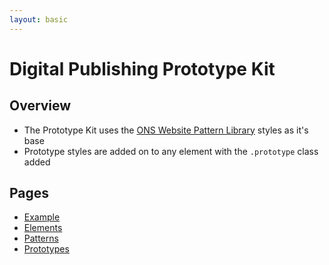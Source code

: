 ```yaml
---
layout: basic
---
```


# Digital Publishing Prototype Kit

## Overview
- The Prototype Kit uses the [ONS Website Pattern Library](http://onsdigital.github.io/ons-pattern-library-starter) styles as it's base
- Prototype styles are added on to any element with the `.prototype` class added

## Pages
- [Example](example)
- [Elements](elements)
- [Patterns](patterns)
- [Prototypes](prototypes)
